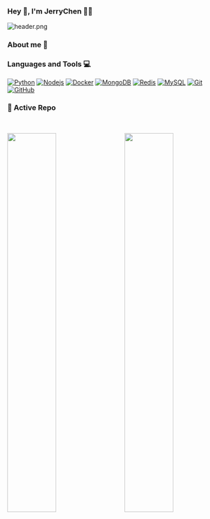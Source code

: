 ### Hey 👋, I'm JerryChen 👨‍💻

![header.png](https://ossbao.oss-cn-qingdao.aliyuncs.com/github/header.png)

### About me 👀

### Languages and Tools 💻
[![Python](https://img.shields.io/badge/-Python-black?style=flat&logo=python&link=https://github.com/JerryChenn07)](https://github.com/JerryChenn07) [![Nodejs](https://img.shields.io/badge/-Nodejs-black?style=flat&logo=Node.js&link=https://github.com/JerryChenn07)](https://github.com/JerryChenn07)  [![Docker](https://img.shields.io/badge/-Docker-black?style=flat&logo=docker&link=https://github.com/JerryChenn07)](https://github.com/JerryChenn07) [![MongoDB](https://img.shields.io/badge/-MongoDB-black?style=flat&logo=mongodb&link=https://github.com/JerryChenn07)](https://gitlab.com/JerryChenn07) [![Redis](https://img.shields.io/badge/-Redis-black?style=flat&logo=redis&link=https://github.com/JerryChenn07)](https://github.com/JerryChenn07) [![MySQL](https://img.shields.io/badge/-MySQL-black?style=flat&logo=mysql&link=https://github.com/JerryChenn07)](https://github.com/JerryChenn07) [![Git](https://img.shields.io/badge/-Git-black?style=flat&logo=git&link=https://github.com/JerryChenn07)](https://github.com/JerryChenn07) [![GitHub](https://img.shields.io/badge/-GitHub-181717?style=flat&logo=github&link=https://github.com/JerryChenn07)](https://github.com/JerryChenn07) 

### 👀 Active Repo
<br />
<p>
<img align="left" width="47%" src="https://github-readme-stats.vercel.app/api/pin/?username=JerryChenn07&repo=CrawlUtils&theme=radical" />
<img align="right" width="47%" src="https://github-readme-stats.vercel.app/api/pin/?username=JerryChenn07&repo=Scrapy-Summary&theme=radical" />
</p>

<!--
**JerryChenn07/JerryChenn07** is a ✨ _special_ ✨ repository because its `README.md` (this file) appears on your GitHub profile.

Here are some ideas to get you started:

- 🔭 I’m currently working on ...
- 🌱 I’m currently learning ...
- 👯 I’m looking to collaborate on ...
- 🤔 I’m looking for help with ...
- 💬 Ask me about ...
- 📫 How to reach me: ...
- 😄 Pronouns: ...
- ⚡ Fun fact: ...
-->
